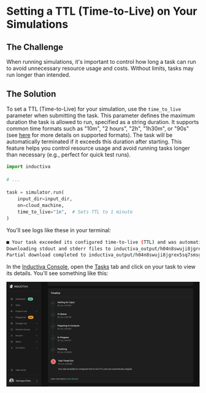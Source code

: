 # Setting a TTL (Time-to-Live) on Your Simulations

## The Challenge

When running simulations, it's important to control how long a task can run to avoid
unnecessary resource usage and costs. Without limits, tasks may run longer than intended.

## The Solution

To set a TTL (Time-to-Live) for your simulation, use the `time_to_live` parameter when 
submitting the task. This parameter defines the maximum duration the task is allowed to 
run, specified as a string duration. It supports common time formats such as "10m", 
"2 hours", "2h", "1h30m", or "90s" (see 
[here](https://github.com/onegreyonewhite/pytimeparse2#pytimeparse2-time-expression-parser)
for more details on supported formats). The task will be automatically terminated if it
exceeds this duration after starting. This feature helps you control resource usage and
avoid running tasks longer than necessary (e.g., perfect for quick test runs).

```python
import inductiva

# ...

task = simulator.run(
    input_dir=input_dir,
    on=cloud_machine,
    time_to_live="1m",  # Sets TTL to 1 minute
)
```


You'll see logs like these in your terminal:

```bash
■ Your task exceeded its configured time-to-live (TTL) and was automatically stopped.
Downloading stdout and stderr files to inductiva_output/h04n8swuji8jgrex5sq7smsg2/outputs...
Partial download completed to inductiva_output/h04n8swuji8jgrex5sq7smsg2/outputs.
```

In the [Inductiva Console](https://console.inductiva.ai/dashboard), open the 
[Tasks](https://console.inductiva.ai/tasks) tab and click on your task to view its details. 
You'll see something like this:

![TTL task details in Console](static/console-ttl.png)
